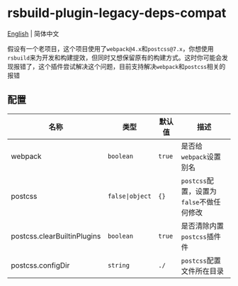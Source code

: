 # rsbuild-plugin-legacy-deps-compat

[English](./src/README.md) | 简体中文

假设有一个老项目，这个项目使用了`webpack@4.x`和`postcss@7.x`，你想使用`rsbuild`来为开发和构建提效，但同时又想保留原有的构建方式。这时你可能会发现报错了，这个插件尝试解决这个问题，目前支持解决`webpack`和`postcss`相关的报错

## 配置

| 名称                         | 类型            | 默认值  | 描述                                     |
| --------------------------- | --------------- | ------ | --------------------------------------- |
| webpack                     | `boolean`       | `true` | 是否给`webpack`设置别名                    |
| postcss                     | `false\|object` | `{}`   | `postcss`配置，设置为`false`不做任何修改 |
| postcss.clearBuiltinPlugins | `boolean`       | `true` | 是否清除内置`postcss`插件件                |
| postcss.configDir           | `string`        | `./`   | `postcss`配置文件所在目录                  |
